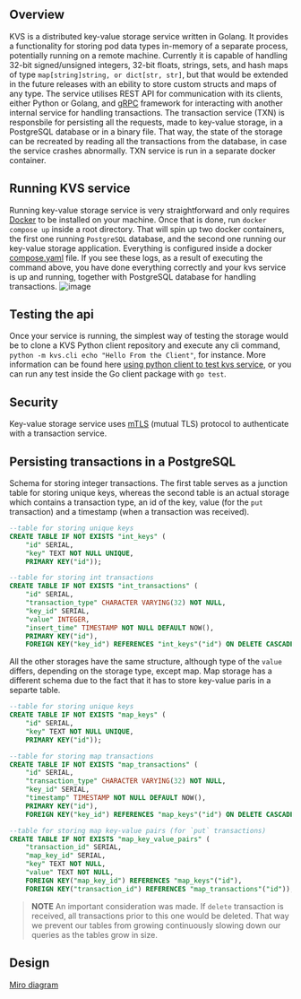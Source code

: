 ## Overview
KVS is a distributed key-value storage service written in Golang. It provides a functionality for storing pod data types in-memory of a separate process, potentially running on a remote machine. Currently it is capable of handling 32-bit signed/unsigned integers, 32-bit floats, strings, sets, and hash maps of type `map[string]string, or dict[str, str]`, but that would be extended in the future releases with an ebility to store custom structs and maps of any type. The service utilises REST API for communication with its clients, either Python or Golang, and [gRPC](https://grpc.io/) framework for interacting with another internal service for handling transactions. The transaction service (TXN) is responsbile for persisting all the requests, made to key-value storage, in a PostgreSQL database or in a binary file. That way, the state of the storage can be recreated by reading all the transactions from the database, in case the service crashes abnormally. TXN service is run in a separate docker container. 

## Running KVS service
Running key-value storage service is very straightforward and only requires [Docker](https://www.docker.com/products/docker-desktop/) to be installed on your machine. Once that is done, run `docker compose up` inside a root directory. That will spin up two docker containers, the first one running `PostgreSQL` database, and the second one running our key-value storage application. Everything is configured inside a docker [compose.yaml](https://github.com/isnastish/kvs/blob/master/compose.yaml) file.
If you see these logs, as a result of executing the command above, you have done everything correctly and your kvs service is up and running, together with PostgreSQL database for handling transactions.
![image](https://github.com/user-attachments/assets/bff5b9b4-652f-4faf-9391-f759aa63cf3c)

## Testing the api
Once your service is running, the simplest way of testing the storage would be to clone a KVS Python client repository and execute any cli command, `python -m kvs.cli echo "Hello From the Client"`, for instance. More information can be found here [using python client to test kvs service](https://github.com/isnastish/kvs-python-client), or you can run any test inside the Go client package with `go test`.

## Security
Key-value storage service uses [mTLS](https://en.wikipedia.org/wiki/Mutual_authentication) (mutual TLS) protocol to authenticate with a transaction service.

## Persisting transactions in a PostgreSQL
Schema for storing integer transactions. The first table serves as a junction table for storing unique keys, whereas the second table 
is an actual storage which contains a transaction type, an id of the key, value (for the `put` transaction) and a timestamp (when a transaction was received).
```sql
--table for storing unique keys 
CREATE TABLE IF NOT EXISTS "int_keys" (
    "id" SERIAL,
    "key" TEXT NOT NULL UNIQUE,
    PRIMARY KEY("id"));

--table for storing int transactions
CREATE TABLE IF NOT EXISTS "int_transactions" (
    "id" SERIAL,
    "transaction_type" CHARACTER VARYING(32) NOT NULL,
    "key_id" SERIAL,
    "value" INTEGER,
    "insert_time" TIMESTAMP NOT NULL DEFAULT NOW(),
    PRIMARY KEY("id"),
    FOREIGN KEY("key_id") REFERENCES "int_keys"("id") ON DELETE CASCADE);
```
All the other storages have the same structure, although type of the `value` differs, depending on the storage type, except map. Map storage has a different schema due to the fact that it has to store key-value paris in a separte table.

```sql
--table for storing unique keys
CREATE TABLE IF NOT EXISTS "map_keys" (
    "id" SERIAL,
    "key" TEXT NOT NULL UNIQUE,
    PRIMARY KEY("id"));

--table for storing map transactions
CREATE TABLE IF NOT EXISTS "map_transactions" (
    "id" SERIAL,
    "transaction_type" CHARACTER VARYING(32) NOT NULL, 
    "key_id" SERIAL,
    "timestamp" TIMESTAMP NOT NULL DEFAULT NOW(),
    PRIMARY KEY("id"),
    FOREIGN KEY("key_id") REFERENCES "map_keys"("id") ON DELETE CASCADE);

--table for storing map key-value pairs (for `put` transactions)
CREATE TABLE IF NOT EXISTS "map_key_value_pairs" (
    "transaction_id" SERIAL,
    "map_key_id" SERIAL,
    "key" TEXT NOT NULL,
    "value" TEXT NOT NULL,
    FOREIGN KEY("map_key_id") REFERENCES "map_keys"("id"),
    FOREIGN KEY("transaction_id") REFERENCES "map_transactions"("id"));
```

> **NOTE** An important consideration was made. If `delete` transaction is received, all transactions prior to this one would be deleted. That way we prevent our tables from growing continuously slowing down our queries as the tables grow in size.

## Design
[Miro diagram](https://miro.com/app/board/uXjVKnk4Jz8=/)